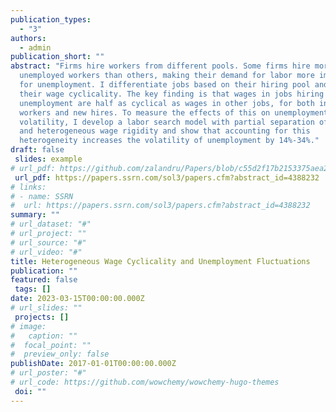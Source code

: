 ```yaml
---
publication_types:
  - "3"
authors:
  - admin
publication_short: ""
abstract: "Firms hire workers from different pools. Some firms hire more
  unemployed workers than others, making their demand for labor more important
  for unemployment. I differentiate jobs based on their hiring pool and estimate
  their wage cyclicality. The key finding is that wages in jobs hiring from
  unemployment are half as cyclical as wages in other jobs, for both incumbent
  workers and new hires. To measure the effects of this on unemployment
  volatility, I develop a labor search model with partial separation of search
  and heterogeneous wage rigidity and show that accounting for this
  heterogeneity increases the volatility of unemployment by 14%-34%."
draft: false
 slides: example
# url_pdf: https://github.com/zalandru/Papers/blob/c55d2f17b2153375aea2afd7405f825a45eea63a/Heterogeneous_Wage_Cyclicality_and_Unemployment_Fluctuations.pdf
 url_pdf: https://papers.ssrn.com/sol3/papers.cfm?abstract_id=4388232
# links:
# - name: SSRN
#  url: https://papers.ssrn.com/sol3/papers.cfm?abstract_id=4388232
summary: ""
# url_dataset: "#"
# url_project: ""
# url_source: "#"
# url_video: "#"
title: Heterogeneous Wage Cyclicality and Unemployment Fluctuations
publication: ""
featured: false
 tags: []
date: 2023-03-15T00:00:00.000Z
# url_slides: ""
 projects: []
# image:
#   caption: ""
#  focal_point: ""
#  preview_only: false
publishDate: 2017-01-01T00:00:00.000Z
# url_poster: "#"
# url_code: https://github.com/wowchemy/wowchemy-hugo-themes
 doi: ""
---
```


